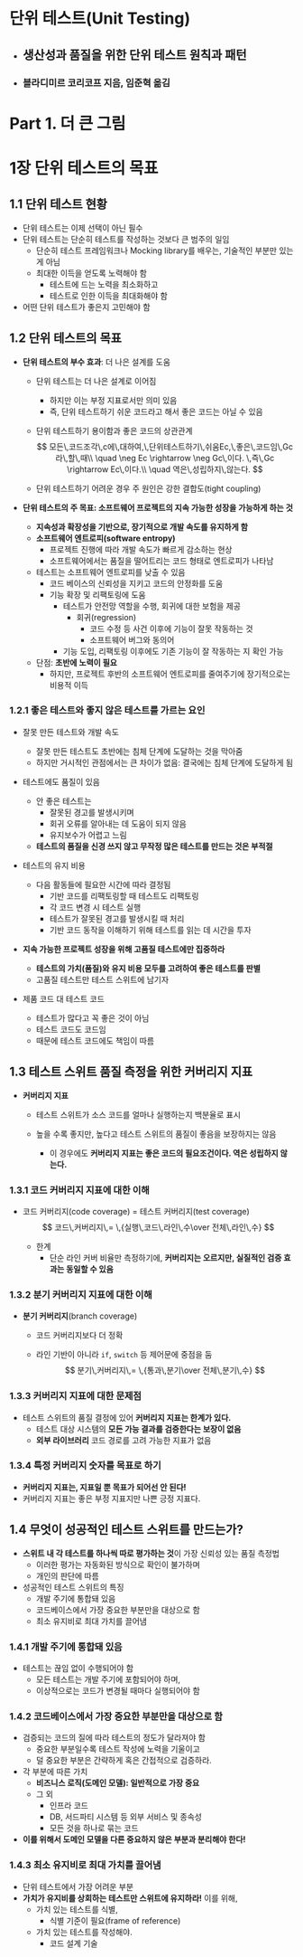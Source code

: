 # 단위 테스트(Unit Testing)

- ## 생산성과 품질을 위한 단위 테스트 원칙과 패턴

- ### 블라디미르 코리코프 지음, 임준혁 옮김



# Part 1. 더 큰 그림

# 1장 단위 테스트의 목표

## 1.1 단위 테스트 현황

- 단위 테스트는 이제 선택이 아닌 필수
- 단위 테스트는 단순히 테스트를 작성하는 것보다 큰 범주의 일임
  - 단순히 테스트 프레임워크나 Mocking library를 배우는, 기술적인 부분만 있는 게 아님
  - 최대한 이득을 얻도록 노력해야 함
    - 테스트에 드는 노력을 최소화하고
    - 테스트로 인한 이득을 최대화해야 함
- 어떤 단위 테스트가 좋은지 고민해야 함



## 1.2 단위 테스트의 목표

- **단위 테스트의 부수 효과**: 더 나은 설계를 도움

  - 단위 테스트는 더 나은 설계로 이어짐

    - 하지만 이는 부정 지표로서만 의미 있음
    - 즉, 단위 테스트하기 쉬운 코드라고 해서 좋은 코드는 아닐 수 있음

  - 단위 테스트하기 용이함과 좋은 코드의 상관관계
    $$
    모든\,코드조각\,c에\,대하여,\,단위테스트하기\,쉬움Ec,\,좋은\,코드임\,Gc라\,할\,때\\
    \quad \neg Ec \rightarrow \neg Gc\,이다. \,즉\,Gc \rightarrow Ec\,이다.\\
    \quad 역은\,성립하지\,않는다.
    $$

  - 단위 테스트하기 어려운 경우 주 원인은 강한 결합도(tight coupling)

- **단위 테스트의 주 목표: 소프트웨어 프로젝트의 지속 가능한 성장을 가능하게 하는 것**
  - **지속성과 확장성을 기반으로, 장기적으로 개발 속도를 유지하게 함**
  - **소프트웨어 엔트로피(software entropy)**
    - 프로젝트 진행에 따라 개발 속도가 빠르게 감소하는 현상
    - 소프트웨어에서는 품질을 떨어트리는 코드 형태로 엔트로피가 나타남
  - 테스트는 소프트웨어 엔트로피를 낮출 수 있음
    - 코드 베이스의 신뢰성을 지키고 코드의 안정화를 도움
    - 기능 확장 및 리팩토링에 도움
      - 테스트가 안전망 역할을 수행, 회귀에 대한 보험을 제공
        - 회귀(regression)
          - 코드 수정 등 사건 이후에 기능이 잘못 작동하는 것
          - 소프트웨어 버그와 동의어
      - 기능 도입, 리팩토링 이후에도 기존 기능이 잘 작동하는 지 확인 가능
  - 단점: **초반에 노력이 필요**
    - 하지만, 프로젝트 후반의 소프트웨어 엔트로피를 줄여주기에 장기적으로는 비용적 이득



### 1.2.1 좋은 테스트와 좋지 않은 테스트를 가르는 요인

- 잘못 만든 테스트와 개발 속도
  - 잘못 만든 테스트도 초반에는 침체 단계에 도달하는 것을 막아줌
  - 하지만 거시적인 관점에서는 큰 차이가 없음: 결국에는 침체 단계에 도달하게 됨

- 테스트에도 품질이 있음
  - 안 좋은 테스트는
    - 잘못된 경고를 발생시키며
    - 회귀 오류를 알아내는 데 도움이 되지 않음
    - 유지보수가 어렵고 느림
  - **테스트의 품질을 신경 쓰지 않고 무작정 많은 테스트를 만드는 것은 부적절**
- 테스트의 유지 비용
  - 다음 활동들에 필요한 시간에 따라 결정됨
    - 기반 코드를 리팩토링할 때 테스트도 리팩토링
    - 각 코드 변경 시 테스트 실행
    - 테스트가 잘못된 경고를 발생시킬 때 처리
    - 기반 코드 동작을 이해하기 위해 테스트를 읽는 데 시간을 투자
- **지속 가능한 프로젝트 성장을 위해 고품질 테스트에만 집중하라**
  - **테스트의 가치(품질)와 유지 비용 모두를 고려하여 좋은 테스트를 판별**
  - 고품질 테스트만 테스트 스위트에 남기자

- 제품 코드 대 테스트 코드
  - 테스트가 많다고 꼭 좋은 것이 아님
  - 테스트 코드도 코드임
  - 때문에 테스트 코드에도 책임이 따름



## 1.3 테스트 스위트 품질 측정을 위한 커버리지 지표

- **커버리지 지표**

  - 테스트 스위트가 소스 코드를 얼마나 실행하는지 백분율로 표시

  - 높을 수록 좋지만, 높다고 테스트 스위트의 품질이 좋음을 보장하지는 않음
    - 이 경우에도 **커버리지 지표는 좋은 코드의 필요조건이다. 역은 성립하지 않는다.**



### 1.3.1 코드 커버리지 지표에 대한 이해

- 코드 커버리지(code coverage) = 테스트 커버리지(test coverage)
  $$
  코드\,커버리지\,= \,{실행\,코드\,라인\,수\over 전체\,라인\,수}
  $$

  - 한계
    - 단순 라인 커버 비율만 측정하기에,
      **커버리지는 오르지만, 실질적인 검증 효과는 동일할 수 있음**



### 1.3.2 분기 커버리지 지표에 대한 이해

- **분기 커버리지**(branch coverage)

  - 코드 커버리지보다 더 정확

  - 라인 기반이 아니라 `if`, `switch` 등 제어문에 중점을 둠
    $$
    분기\,커버리지\,= \,{통과\,분기\over 전체\,분기\,수}
    $$



### 1.3.3 커버리지 지표에 대한 문제점

- 테스트 스위트의 품질 결정에 있어 **커버리지 지표는 한계가 있다.**
  - 테스트 대상 시스템의 **모든 가능 결과를 검증한다는 보장이 없음**
  - **외부 라이브러리** 코드 경로를 고려 가능한 지표가 없음



### 1.3.4 특정 커버리지 숫자를 목표로 하기

- **커버리지 지표는, 지표일 뿐 목표가 되어선 안 된다!**
- 커버리지 지표는 좋은 부정 지표지만 나쁜 긍정 지표다.



## 1.4 무엇이 성공적인 테스트 스위트를 만드는가?

- **스위트 내 각 테스트를 하나씩 따로 평가하는 것**이 가장 신뢰성 있는 품질 측정법
  - 이러한 평가는 자동화된 방식으로 확인이 불가하며
  - 개인의 판단에 따름
- 성공적인 테스트 스위트의 특징
  - 개발 주기에 통합돼 있음
  - 코드베이스에서 가장 중요한 부분만을 대상으로 함
  - 최소 유지비로 최대 가치를 끌어냄



### 1.4.1 개발 주기에 통합돼 있음

- 테스트는 끊임 없이 수행되어야 함
  - 모든 테스트는 개발 주기에 포함되어야 하며,
  - 이상적으로는 코드가 변경될 때마다 실행되어야 함



### 1.4.2 코드베이스에서 가장 중요한 부분만을 대상으로 함

- 검증되는 코드의 질에 따라 테스트의 정도가 달라져야 함
  - 중요한 부분일수록 테스트 작성에 노력을 기울이고
  - 덜 중요한 부분은 간략하게 혹은 간접적으로 검증하라.
- 각 부분에 따른 가치
  - **비즈니스 로직(도메인 모델): 일반적으로 가장 중요**
  - 그 외
    - 인프라 코드
    - DB, 서드파티 시스템 등 외부 서비스 및 종속성
    - 모든 것을 하나로 묶는 코드
- **이를 위해서 도메인 모델을 다른 중요하지 않은 부분과 분리해야 한다!**



### 1.4.3 최소 유지비로 최대 가치를 끌어냄

- 단위 테스트에서 가장 어려운 부분
- **가치가 유지비를 상회하는 테스트만 스위트에 유지하라!** 이를 위해,
  - 가치 있는 테스트를 식별,
    - 식별 기준이 필요(frame of reference)
  - 가치 있는 테스트를 작성해야.
    - 코드 설계 기술